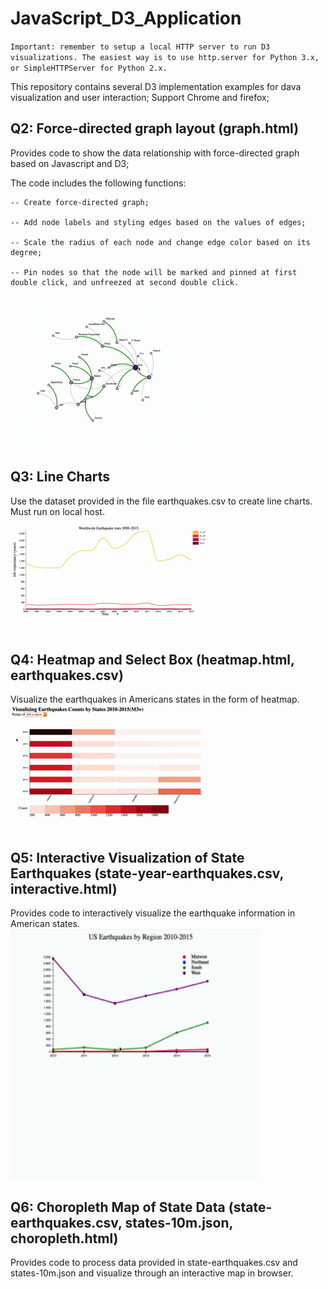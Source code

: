 # JavaScript_D3_Application

`Important: remember to setup a local HTTP server to run D3 visualizations. The easiest way is to use http.server for Python 3.x, or SimpleHTTPServer for Python 2.x.`


This repository contains several D3 implementation examples for dava visualization and user interaction;
Support Chrome and firefox;

## Q2: Force-directed graph layout (graph.html)

  Provides code to show the data relationship with force-directed graph based on Javascript and D3;

  The code includes the following functions:

    -- Create force-directed graph;

    -- Add node labels and styling edges based on the values of edges;

    -- Scale the radius of each node and change edge color based on its degree;

    -- Pin nodes so that the node will be marked and pinned at first double click, and unfreezed at second double click.  

![image](https://github.com/JolinQChen/JavaScriptD3Application/blob/master/Q2/Screen%20Recording%202020-04-04%20at%2019.06.22.gif)
## Q3: Line Charts
Use the dataset provided in the file earthquakes.csv to create line charts.  
Must run on local host.  

![image](https://github.com/JolinQChen/JavaScriptD3Application/blob/master/Q3/Screen%20Recording%202020-04-04%20at%2019.32.45.gif)

## Q4: Heatmap and Select Box (heatmap.html, earthquakes.csv)

Visualize the earthquakes in Americans states in the form of heatmap.  
![image](https://github.com/JolinQChen/JavaScriptD3Application/blob/master/Q4/Screen%20Recording%202020-04-04%20at%2019.48.53.gif)

## Q5: Interactive Visualization of State Earthquakes (state-year-earthquakes.csv, interactive.html)

  Provides code to interactively visualize the earthquake information in American states.  
<img width="400" height="400" src="https://github.com/JolinQChen/JavaScriptD3Application/blob/master/Q5/Screen%20Recording%202020-04-04%20at%2019.51.52.gif"/>

## Q6: Choropleth Map of State Data (state-earthquakes.csv, states-10m.json, choropleth.html)

  Provides code to process data provided in state-earthquakes.csv and states-10m.json and visualize through an interactive map    in browser.

